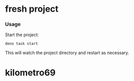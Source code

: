 # fresh project

### Usage

Start the project:

```
deno task start
```

This will watch the project directory and restart as necessary.
# kilometro69
